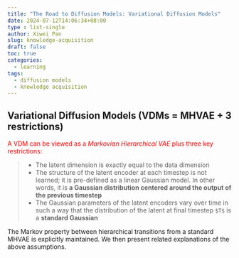 ```yaml
---
title: "The Road to Diffusion Models: Variational Diffusion Models"
date: 2024-07-12T14:06:34+08:00
type : list-single
author: Xiwei Pan
slug: knowledge-acquisition
draft: false
toc: true
categories:
  - learning
tags:
  - diffusion models
  - knowledge acquisition
---
```

## Variational Diffusion Models (VDMs = MHVAE + 3 restrictions)

<font color=Red>A VDM can be viewed as a *Markovian Hierarchical VAE* plus three key restrictions:</font>
> - The latent dimension is exactly equal to the data dimension
> - The structure of the latent encoder at each timestep is not learned; it is pre-defined as a linear Gaussian model. In other words, it is **a Gaussian distribution centered around the output of the previous timestep**
> - The Gaussian parameters of the latent encoders vary over time in such a way that the distribution of the latent at final timestep `$T$` is a **standard Gaussian**

The Markov property between hierarchical transitions from a standard MHVAE is explicitly maintained. We then present related explanations of the above assumptions.